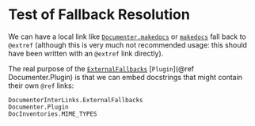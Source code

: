 # Test of Fallback Resolution

We can have a local link like [`Documenter.makedocs`](@ref) or [`makedocs`](@ref) fall back to `@extref` (although this is very much not recommended usage: this should have been written with an `@extref` link directly).

The real purpose of the [`ExternalFallbacks`](@ref) [`Plugin`](@ref Documenter.Plugin) is that we can embed docstrings that might contain their own `@ref` links:

```@docs
DocumenterInterLinks.ExternalFallbacks
Documenter.Plugin
DocInventories.MIME_TYPES
```
